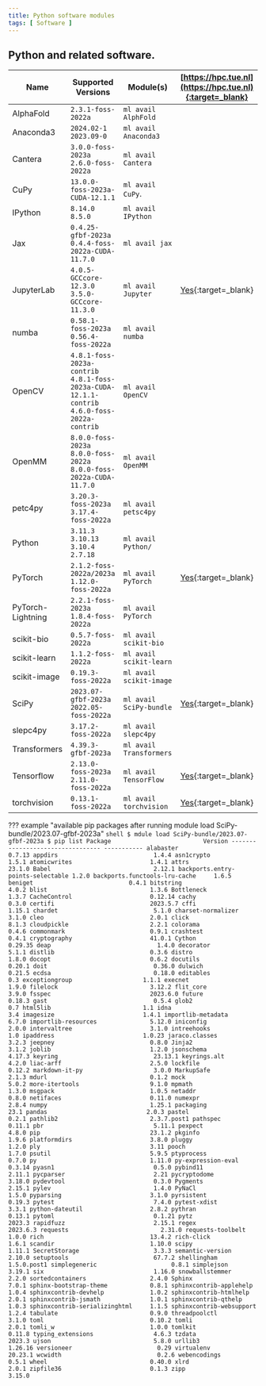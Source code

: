 ```yaml
---
title: Python software modules
tags: [ Software ]
---
```


## Python and related software.

| Name              | Supported Versions                                                           | Module(s)               |    [https://hpc.tue.nl](https://hpc.tue.nl){:target=_blank}     |
|-------------------|------------------------------------------------------------------------------|-------------------------|:---------------------------------------------------------------:|
| AlphaFold         | `2.3.1-foss-2022a`                                                           | `ml avail AlphFold`     |                                                                 |
| Anaconda3         | `2024.02-1`<br/>`2023.09-0`                                                  | `ml avail Anaconda3`    |                                                                 |
| Cantera           | `3.0.0-foss-2023a`<br/>`2.6.0-foss-2022a`                                    | `ml avail Cantera`      |                                                                 |
| CuPy              | `13.0.0-foss-2023a-CUDA-12.1.1`                                              | `ml avail CuPy`.        |                                                                 |
| IPython           | `8.14.0`<br/>`8.5.0`                                                         | `ml avail IPython`      |                                                                 |
| Jax               | `0.4.25-gfbf-2023a`<br/>`0.4.4-foss-2022a-CUDA-11.7.0`                        | `ml avail jax`          |                                                                 |
| JupyterLab        | `4.0.5-GCCcore-12.3.0`<br/>`3.5.0-GCCcore-11.3.0`                            | `ml avail Jupyter`      |     [Yes](https://hpc.tue.nl "via Jupyter"){:target=_blank}     |
| numba             | `0.58.1-foss-2023a`<br>`0.56.4-foss-2022a`                                                          | `ml avail numba`        |                                                                 |
| OpenCV            | `4.8.1-foss-2023a-contrib`<br>`4.8.1-foss-2023a-CUDA-12.1.1-contrib`<br/>`4.6.0-foss-2022a-contrib`                    | `ml avail OpenCV`       |                                                                 |
| OpenMM            | `8.0.0-foss-2023a`<br/>`8.0.0-foss-2022a`<br/>`8.0.0-foss-2022a-CUDA-11.7.0` | `ml avail OpenMM`       |                                                                 |
| petc4py           | `3.20.3-foss-2023a`<br>`3.17.4-foss-2022a`                                                          | `ml avail petsc4py`     |                                                                 |
| Python            | `3.11.3`<br/>`3.10.13`<br/>`3.10.4`<br/>`2.7.18`                             | `ml avail Python/`      |                                                                 |
| PyTorch           | `2.1.2-foss-2022a/2023a`<br/>`1.12.0-foss-2022a`                             | `ml avail PyTorch`      | [Yes](https://hpc.tue.nl "included in Jupyter"){:target=_blank} |
| PyTorch-Lightning | `2.2.1-foss-2023a`<br/>`1.8.4-foss-2022a`                                    | `ml avail PyTorch`      |                                                                 |
| scikit-bio        | `0.5.7-foss-2022a`                                                           | `ml avail scikit-bio`   |                                                                 |
| scikit-learn      | `1.1.2-foss-2022a`                                                           | `ml avail scikit-learn` |                                                                 |
| scikit-image      | `0.19.3-foss-2022a`                                                          | `ml avail scikit-image` |                                                                 |
| SciPy             | `2023.07-gfbf-2023a`<br/>`2022.05-foss-2022a`                                | `ml avail SciPy-bundle` | [Yes](https://hpc.tue.nl "included in Jupyter"){:target=_blank} |
| slepc4py          | `3.17.2-foss-2022a`                                                          | `ml avail slepc4py`     |                                                                 |
| Transformers      | `4.39.3-gfbf-2023a`                                                          | `ml avail Transformers` |                                                                 |
| Tensorflow        | `2.13.0-foss-2023a`<br/>`2.11.0-foss-2022a`                                  | `ml avail TensorFlow`   | [Yes](https://hpc.tue.nl "included in Jupyter"){:target=_blank} |
| torchvision       | `0.13.1-foss-2022a`                                                          | `ml avail torchvision`  | [Yes](https://hpc.tue.nl "included in Jupyter"){:target=_blank} |

??? example "available pip packages after running module load SciPy-bundle/2023.07-gfbf-2023a"
    ```shell
    $ mdule load SciPy-bundle/2023.07-gfbf-2023a
    $ pip list
    Package                          Version
    --------------------------------- -----------
    alabaster                         0.7.13
    appdirs                           1.4.4
    asn1crypto                        1.5.1
    atomicwrites                      1.4.1
    attrs                             23.1.0
    Babel                             2.12.1
    backports.entry-points-selectable 1.2.0
    backports.functools-lru-cache     1.6.5
    beniget                           0.4.1
    bitstring                         4.0.2
    blist                             1.3.6
    Bottleneck                        1.3.7
    CacheControl                      0.12.14
    cachy                             0.3.0
    certifi                           2023.5.7
    cffi                              1.15.1
    chardet                           5.1.0
    charset-normalizer                3.1.0
    cleo                              2.0.1
    click                             8.1.3
    cloudpickle                       2.2.1
    colorama                          0.4.6
    commonmark                        0.9.1
    crashtest                         0.4.1
    cryptography                      41.0.1
    Cython                            0.29.35
    deap                              1.4.0
    decorator                         5.1.1
    distlib                           0.3.6
    distro                            1.8.0
    docopt                            0.6.2
    docutils                          0.20.1
    doit                              0.36.0
    dulwich                           0.21.5
    ecdsa                             0.18.0
    editables                         0.3
    exceptiongroup                    1.1.1
    execnet                           1.9.0
    filelock                          3.12.2
    flit_core                         3.9.0
    fsspec                            2023.6.0
    future                            0.18.3
    gast                              0.5.4
    glob2                             0.7
    html5lib                          1.1
    idna                              3.4
    imagesize                         1.4.1
    importlib-metadata                6.7.0
    importlib-resources               5.12.0
    iniconfig                         2.0.0
    intervaltree                      3.1.0
    intreehooks                       1.0
    ipaddress                         1.0.23
    jaraco.classes                    3.2.3
    jeepney                           0.8.0
    Jinja2                            3.1.2
    joblib                            1.2.0
    jsonschema                        4.17.3
    keyring                           23.13.1
    keyrings.alt                      4.2.0
    liac-arff                         2.5.0
    lockfile                          0.12.2
    markdown-it-py                    3.0.0
    MarkupSafe                        2.1.3
    mdurl                             0.1.2
    mock                              5.0.2
    more-itertools                    9.1.0
    mpmath                            1.3.0
    msgpack                           1.0.5
    netaddr                           0.8.0
    netifaces                         0.11.0
    numexpr                           2.8.4
    numpy                             1.25.1
    packaging                         23.1
    pandas                            2.0.3
    pastel                            0.2.1
    pathlib2                          2.3.7.post1
    pathspec                          0.11.1
    pbr                               5.11.1
    pexpect                           4.8.0
    pip                               23.1.2
    pkginfo                           1.9.6
    platformdirs                      3.8.0
    pluggy                            1.2.0
    ply                               3.11
    pooch                             1.7.0
    psutil                            5.9.5
    ptyprocess                        0.7.0
    py                                1.11.0
    py-expression-eval                0.3.14
    pyasn1                            0.5.0
    pybind11                          2.11.1
    pycparser                         2.21
    pycryptodome                      3.18.0
    pydevtool                         0.3.0
    Pygments                          2.15.1
    pylev                             1.4.0
    PyNaCl                            1.5.0
    pyparsing                         3.1.0
    pyrsistent                        0.19.3
    pytest                            7.4.0
    pytest-xdist                      3.3.1
    python-dateutil                   2.8.2
    pythran                           0.13.1
    pytoml                            0.1.21
    pytz                              2023.3
    rapidfuzz                         2.15.1
    regex                             2023.6.3
    requests                          2.31.0
    requests-toolbelt                 1.0.0
    rich                              13.4.2
    rich-click                        1.6.1
    scandir                           1.10.0
    scipy                             1.11.1
    SecretStorage                     3.3.3
    semantic-version                  2.10.0
    setuptools                        67.7.2
    shellingham                       1.5.0.post1
    simplegeneric                     0.8.1
    simplejson                        3.19.1
    six                               1.16.0
    snowballstemmer                   2.2.0
    sortedcontainers                  2.4.0
    Sphinx                            7.0.1
    sphinx-bootstrap-theme            0.8.1
    sphinxcontrib-applehelp           1.0.4
    sphinxcontrib-devhelp             1.0.2
    sphinxcontrib-htmlhelp            2.0.1
    sphinxcontrib-jsmath              1.0.1
    sphinxcontrib-qthelp              1.0.3
    sphinxcontrib-serializinghtml     1.1.5
    sphinxcontrib-websupport          1.2.4
    tabulate                          0.9.0
    threadpoolctl                     3.1.0
    toml                              0.10.2
    tomli                             2.0.1
    tomli_w                           1.0.0
    tomlkit                           0.11.8
    typing_extensions                 4.6.3
    tzdata                            2023.3
    ujson                             5.8.0
    urllib3                           1.26.16
    versioneer                        0.29
    virtualenv                        20.23.1
    wcwidth                           0.2.6
    webencodings                      0.5.1
    wheel                             0.40.0
    xlrd                              2.0.1
    zipfile36                         0.1.3
    zipp                              3.15.0
    ```
